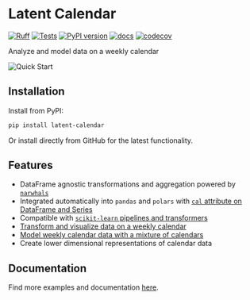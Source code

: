 # Latent Calendar

[![Ruff](https://img.shields.io/endpoint?url=https://raw.githubusercontent.com/astral-sh/ruff/main/assets/badge/v2.json)](https://github.com/astral-sh/ruff)
[![Tests](https://github.com/williambdean/latent-calendar/actions/workflows/tests.yml/badge.svg)](https://github.com/williambdean/latent-calendar/actions/workflows/tests.yml)
[![PyPI version](https://badge.fury.io/py/latent-calendar.svg)](https://badge.fury.io/py/latent-calendar)
[![docs](https://github.com/williambdean/latent-calendar/actions/workflows/docs.yml/badge.svg)](https://williambdean.github.io/latent-calendar/)
[![codecov](https://codecov.io/gh/williambdean/latent-calendar/graph/badge.svg?token=WN7MMJPZ1S)](https://codecov.io/gh/williambdean/latent-calendar)

Analyze and model data on a weekly calendar

![Quick Start](./docs/images/quick-start.png)

## Installation

Install from PyPI:

```bash
pip install latent-calendar
```

Or install directly from GitHub for the latest functionality.

## Features

- DataFrame agnostic transformations and aggregation powered by [`narwhals`](https://narwhals-dev.github.io/narwhals/)
- Integrated automatically into `pandas` and `polars` with [`cal` attribute on DataFrame and Series](https://williambdean.github.io/latent-calendar/modules/extensions)
- Compatible with [`scikit-learn` pipelines and transformers](https://williambdean.github.io/latent-calendar/examples/model/sklearn-compat)
- [Transform and visualize data on a weekly calendar](https://williambdean.github.io/latent-calendar/examples/cal-attribute)
- [Model weekly calendar data with a mixture of calendars](https://williambdean.github.io/latent-calendar/methodology)
- Create lower dimensional representations of calendar data

## Documentation

Find more examples and documentation [here](https://williambdean.github.io/latent-calendar/).
